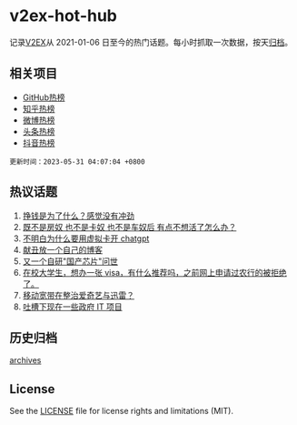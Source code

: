 # v2ex-hot-hub

 记录[V2EX](https://www.v2ex.com/)从 2021-01-06 日至今的热门话题。每小时抓取一次数据，按天[归档](archives)。
 
 ## 相关项目

- [GitHub热榜](https://github.com/lonnyzhang423/github-hot-hub)
- [知乎热榜](https://github.com/lonnyzhang423/zhihu-hot-hub)
- [微博热榜](https://github.com/lonnyzhang423/weibo-hot-hub)
- [头条热榜](https://github.com/lonnyzhang423/toutiao-hot-hub)
- [抖音热榜](https://github.com/lonnyzhang423/douyin-hot-hub)


 `更新时间：2023-05-31 04:07:04 +0800`

## 热议话题

1. [挣钱是为了什么？感觉没有冲劲](https://www.v2ex.com/t/944086)
1. [既不是房奴 也不是卡奴 也不是车奴后 有点不想活了怎么办？](https://www.v2ex.com/t/944264)
1. [不明白为什么要用虚拟卡开 chatgpt](https://www.v2ex.com/t/944112)
1. [献丑放一个自己的博客](https://www.v2ex.com/t/944068)
1. [又一个自研"国产芯片"问世](https://www.v2ex.com/t/944078)
1. [在校大学生，想办一张 visa，有什么推荐吗，之前网上申请过农行的被拒绝了。](https://www.v2ex.com/t/944180)
1. [移动宽带在整治爱奇艺与迅雷？](https://www.v2ex.com/t/944089)
1. [吐槽下现在一些政府 IT 项目](https://www.v2ex.com/t/944155)

## 历史归档

[archives](archives)

## License

See the [LICENSE](LICENSE) file for license rights and limitations (MIT).
